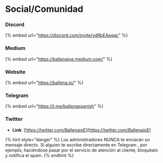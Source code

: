 # Social/Comunidad

### Discord

{% embed url="https://discord.com/invite/ydRbEAaqqc" %}

### 

### Medium

{% embed url="https://ballenaioe.medium.com/" %}

### 

### Website

{% embed url="https://ballena.io/" %}



### Telegram

{% embed url="https://t.me/ballenaspanish" %}



### Twitter

* **Link**: [https://twitter.com/BallenaioE](https://twitter.com/BallenaioE)



{% hint style="danger" %}
Los administradores NUNCA te enviarán un mensaje directo. Si alguien te escribe directamente en Telegram , por ejemplo, haciéndose pasar por el servicio de atención al cliente, bloquéalo y notifica el spam.
{% endhint %}





